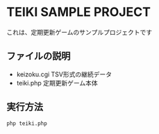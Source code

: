 # TEIKI SAMPLE PROJECT

これは、定期更新ゲームのサンプルプロジェクトです

## ファイルの説明

- keizoku.cgi TSV形式の継続データ
- teiki.php 定期更新ゲーム本体

## 実行方法

    php teiki.php

